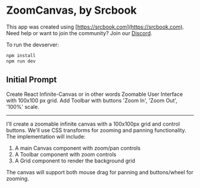 # ZoomCanvas, by Srcbook

This app was created using [https://srcbook.com](https://srcbook.com).  
Need help or want to join the community? Join our [Discord](https://discord.gg/shDEGBSe2d).

To run the devserver:

```sh
npm install
npm run dev
```

## Initial Prompt

Create React Infinite-Canvas or in other words Zoomable User Interface with 100x100 px grid. Add Toolbar with buttons 'Zoom In', 'Zoom Out', '100%' scale.

***

I'll create a zoomable infinite canvas with a 100x100px grid and control buttons. We'll use CSS transforms for zooming and panning functionality. The implementation will include:

1. A main Canvas component with zoom/pan controls  
2. A Toolbar component with zoom controls  
3. A Grid component to render the background grid

The canvas will support both mouse drag for panning and buttons/wheel for zooming.
